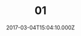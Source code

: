 ---
templateKey: 'project'
title: '01'
date: 2017-03-04T15:04:10.000Z
featuredpost: true
featuredimage: /img/01-1.jpg
layout: layout-1-2-1-2
description: >-
  Głównym założeniem projektowym było rozmieszczenie stref - dziennej (otwartej) oraz nocnej (zamkniętej) - na dwóch kondygnacjach. Dom ten posiada niecodzienną formę. Wejście stanowi niewielka strefa komunikacyjna. Na pierwsze piętro prowadzi wąska klatka schodowa. Strefa piętra, znacznie większa niż parter. Przestrzeń 1P została zaprojektowana, jako strefa pokoi gościnnych z łazienką. Piętro 2P to kuchnia, otwarta na część dzienną z jadalnią i strefą telewizyjną - największy metraż. Na tym piętrze znajdziemy także wydzieloną sypialnię z wanną oraz pokój - garderobę, a także główną łazienkę. Całość utrzymana jest w monochromatycznej gamie - czernie i biele. Dodatki stanowi użycie ciepłego drewna - orzech europejski oraz kamienia naturalnego, który znajduje się na dużej wyspie kuchennej. Dodatki do do domu utrzymane są w stonowanej kolorystyce. Akcentami koloru w przestrzeni są struktury, tekstury i materiały oraz obrazy.
tags:
  - jamaica
  - green beans
  - flavor
  - tasting
images:
  image_1: /img/01-1.jpg
  image_2: /img/01-2.jpg
  image_3: /img/01-3.jpg
  image_4: /img/01-1.jpg
  image_5: /img/01-2.jpg
  image_6: /img/01-3.jpg
  image_7: /img/01-3.jpg
  image_8: /img/01-3.jpg
---